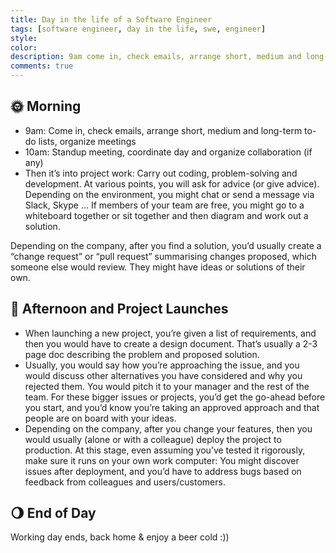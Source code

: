 ```yaml
---
title: Day in the life of a Software Engineer
tags: [software engineer, day in the life, swe, engineer]
style: 
color: 
description: 9am come in, check emails, arrange short, medium and long-term to-do lists, organize meetings
comments: true
---
```


## 🌞 Morning
- 9am: Come in, check emails, arrange short, medium and long-term to-do lists, organize meetings
- 10am: Standup meeting, coordinate day and organize collaboration (if any)
- Then it’s into project work: Carry out coding, problem-solving and development. At various points, you will ask for advice (or give advice). Depending on the environment, you might chat or send a message via Slack, Skype ... If members of your team are free, you might go to a whiteboard together or sit together and then diagram and work out a solution.

Depending on the company, after you find a solution, you’d usually create a “change request” or “pull request” summarising changes proposed, which someone else would review. They might have ideas or solutions of their own.

## 🌝 Afternoon and Project Launches
- When launching a new project, you’re given a list of requirements, and then you would have to create a design document. That’s usually a 2-3 page doc describing the problem and proposed solution.
- Usually, you would say how you’re approaching the issue, and you would discuss other alternatives you have considered and why you rejected them. You would pitch it to your manager and the rest of the team. For these bigger issues or projects, you’d get the go-ahead before you start, and you’d know you’re taking an approved approach and that people are on board with your ideas.
- Depending on the company, after you change your features, then you would usually (alone or with a colleague) deploy the project to production. At this stage, even assuming you’ve tested it rigorously, make sure it runs on your own work computer: You might discover issues after deployment, and you’d have to address bugs based on feedback from colleagues and users/customers.

## 🌖 End of Day
Working day ends, back home & enjoy a beer cold :))